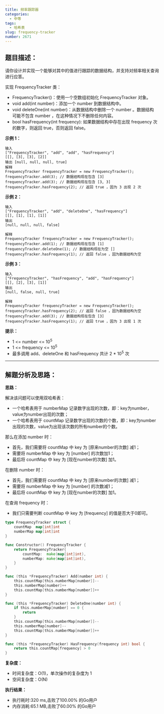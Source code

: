```yaml
---
title: 频率跟踪器
categories:
  - 中等
tags:
  - 哈希表
slug: frequency-tracker
number: 2671
---
```


## 题目描述：

请你设计并实现一个能够对其中的值进行跟踪的数据结构，并支持对频率相关查询进行应答。

实现 FrequencyTracker 类：

- FrequencyTracker()：使用一个空数组初始化 FrequencyTracker 对象。
- void add(int number)：添加一个 number 到数据结构中。
- void deleteOne(int number)：从数据结构中删除一个 number 。数据结构 可能不包含 number ，在这种情况下不删除任何内容。
- bool hasFrequency(int frequency): 如果数据结构中存在出现 frequency 次的数字，则返回 true，否则返回 false。

**示例 1：**
```
输入 
["FrequencyTracker", "add", "add", "hasFrequency"] 
[[], [3], [3], [2]] 
输出 [null, null, null, true]
解释
FrequencyTracker frequencyTracker = new FrequencyTracker();
frequencyTracker.add(3); // 数据结构现在包含 [3]
frequencyTracker.add(3); // 数据结构现在包含 [3, 3]
frequencyTracker.hasFrequency(2); // 返回 true ，因为 3 出现 2 次
```

**示例 2：**
```
输入
["FrequencyTracker", "add", "deleteOne", "hasFrequency"]
[[], [1], [1], [1]]
输出
[null, null, null, false]

解释
FrequencyTracker frequencyTracker = new FrequencyTracker();
frequencyTracker.add(1); // 数据结构现在包含 [1]
frequencyTracker.deleteOne(1); // 数据结构现在为空 []
frequencyTracker.hasFrequency(1); // 返回 false ，因为数据结构为空
```

**示例 3：**
```
输入
["FrequencyTracker", "hasFrequency", "add", "hasFrequency"]
[[], [2], [3], [1]]
输出
[null, false, null, true]

解释
FrequencyTracker frequencyTracker = new FrequencyTracker();
frequencyTracker.hasFrequency(2); // 返回 false ，因为数据结构为空
frequencyTracker.add(3); // 数据结构现在包含 [3]
frequencyTracker.hasFrequency(1); // 返回 true ，因为 3 出现 1 次
```

**提示：**
- 1 <= number <= 10<sup>5</sup>
- 1 <= frequency <= 10<sup>5</sup>
- 最多调用 add、deleteOne 和 hasFrequency 共计 2 * 10<sup>5</sup> 次

---
## 解题分析及思路：

**思路：**

解决该问题可以使用双哈希表：
- 一个哈希表用于 numberMap 记录数字出现的次数，即：key为number，value为number出现的次数；
- 一个哈希表用于 countMap 记录数字出现的次数的个数，即：key为number出现的次数，value为出现该次数的所有number的个数。

那么在添加 number 时：

- 首先，我们需要将 countMap 中 key 为 [原来number的次数] 减1；
- 需要将 numberMap 中 key 为 [number] 的次数加1；
- 最后将 countMap 中  key 为 [现在number的次数]  加1。

在删除 number 时：

- 首先，我们需要将 countMap 中 key 为 [原来number的次数] 减1；
- 需要将 numberMap 中 key 为 [number] 的次数减1；
- 最后将 countMap 中  key 为 [现在number的次数]  加1。

在查询 frequency 时：

- 我们只需要判断 countMap 中 key 为 [frequency] 的值是否大于0即可。

```go
type FrequencyTracker struct {
	countMap  map[int]int
	numberMap map[int]int
}

func Constructor() FrequencyTracker {
	return FrequencyTracker{
		countMap:  make(map[int]int),
		numberMap: make(map[int]int),
	}
}

func (this *FrequencyTracker) Add(number int) {
	this.countMap[this.numberMap[number]]--
	this.numberMap[number]++
	this.countMap[this.numberMap[number]]++
}

func (this *FrequencyTracker) DeleteOne(number int) {
	if this.numberMap[number] == 0 {
		return
	}
	this.countMap[this.numberMap[number]]--
	this.numberMap[number]--
	this.countMap[this.numberMap[number]]++
}

func (this *FrequencyTracker) HasFrequency(frequency int) bool {
	return this.countMap[frequency] > 0
}
```

**复杂度：**

- 时间复杂度：O(1)，单次操作的复杂度为 1 
- 空间复杂度：O(N)

**执行结果：**

- 执行耗时:320 ms,击败了100.00% 的Go用户
- 内存消耗:65.1 MB,击败了60.00% 的Go用户

